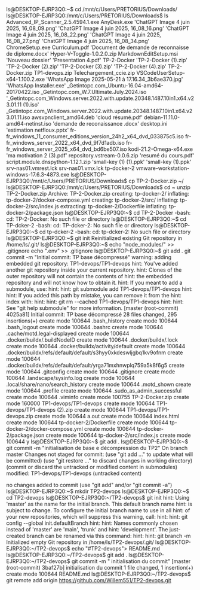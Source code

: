 ls@DESKTOP-EJRP3Q0:~$ cd /mnt/c/Users/PRETORIUS/Downloads/
ls@DESKTOP-EJRP3Q0:/mnt/c/Users/PRETORIUS/Downloads$ ls
 Advanced_IP_Scanner_2.5.4594.1.exe
 AnyDesk.exe
'ChatGPT Image 4 juin 2025, 16_08_09.png'
'ChatGPT Image 4 juin 2025, 16_08_16.png'
'ChatGPT Image 4 juin 2025, 16_08_22.png'
'ChatGPT Image 4 juin 2025, 16_08_27.png'
'ChatGPT Image 4 juin 2025, 16_08_34.png'
 ChromeSetup.exe
 Curriculum.pdf
'Document  de demande de reconnaisse de diplome.docx'
 Hyper-V-Toggle-1.0.2.0.zip
 MarkdownEditSetup.msi
'Nouveau dossier'
'Presentation 4.pdf'
 TP-2-Docker
'TP-2-Docker (1).zip'
'TP-2-Docker (2).zip'
'TP-2-Docker (3).zip'
'TP-2-Docker (4).zip'
 TP-2-Docker.zip
 TP1-devops.zip
 Telechargement_ccie.zip
 VSCodeUserSetup-x64-1.100.2.exe
'WhatsApp Image 2025-05-21 à 17.16.34_3b6ae370.jpg'
'WhatsApp Installer.exe'
 _Getintopc.com_Ubuntu-16.04-amd64-20170422.iso
 _Getintopc.com_W.7.Ultimate.July.2024.iso
'_Getintopc.com_Windows.server.2022.with.update.20348.1487.10in1.x64.v23.01.11 (1).iso'
 _Getintopc.com_Windows.server.2022.with.update.20348.1487.10in1.x64.v23.01.11.iso
 awsvpnclient_amd64.deb
'cloud résumé.pdf'
 debian-11.11.0-amd64-netinst.iso
'demande de reconaissance .docx'
 desktop.ini
'estimation netfloux.pptx'
 fr-fr_windows_11_consumer_editions_version_24h2_x64_dvd_033875c5.iso
 fr-fr_windows_server_2022_x64_dvd_9f7d1adb.iso
 fr-fr_windows_server_2025_x64_dvd_bd6be507.iso
 kodi-21.2-Omega-x64.exe
'ma motivation 2 (3).pdf'
 repository.vstream-0.0.6.zip
'resumé du cours.pdf'
 script.module.dnspython-1.12.1.zip
'small-key (1) (1).ppk'
'small-key (1).ppk'
 srv-nas01.vmrest.lck
 srv-nas01.vmx.lck
 tp-docker-2
 vmware-workstation-windows-17.6.3-4873.exe
ls@DESKTOP-EJRP3Q0:/mnt/c/Users/PRETORIUS/Downloads$ cp TP-2-Docker.zip ~/
ls@DESKTOP-EJRP3Q0:/mnt/c/Users/PRETORIUS/Downloads$ cd ~
unzip TP-2-Docker.zip
Archive:  TP-2-Docker.zip
   creating: tp-docker-2/
  inflating: tp-docker-2/docker-compose.yml
   creating: tp-docker-2/src/
  inflating: tp-docker-2/src/index.js
 extracting: tp-docker-2/Dockerfile
  inflating: tp-docker-2/package.json
ls@DESKTOP-EJRP3Q0:~$ cd TP-2-Docker
-bash: cd: TP-2-Docker: No such file or directory
ls@DESKTOP-EJRP3Q0:~$ cd TP-dcker-2
-bash: cd: TP-dcker-2: No such file or directory
ls@DESKTOP-EJRP3Q0:~$ cd tp-dcker-2
-bash: cd: tp-dcker-2: No such file or directory
ls@DESKTOP-EJRP3Q0:~$ git init
Reinitialized existing Git repository in /home/ls/.git/
ls@DESKTOP-EJRP3Q0:~$ echo "node_modules/" >> .gitignore
echo ".env" >> .gitignore
ls@DESKTOP-EJRP3Q0:~$ git add .
git commit -m "Initial commit: TP base décompressé"
warning: adding embedded git repository: TP1-devops/TP1-devops
hint: You've added another git repository inside your current repository.
hint: Clones of the outer repository will not contain the contents of
hint: the embedded repository and will not know how to obtain it.
hint: If you meant to add a submodule, use:
hint:
hint:   git submodule add <url> TP1-devops/TP1-devops
hint:
hint: If you added this path by mistake, you can remove it from the
hint: index with:
hint:
hint:   git rm --cached TP1-devops/TP1-devops
hint:
hint: See "git help submodule" for more information.
[master (root-commit) 4025a81] Initial commit: TP base décompressé
 28 files changed, 295 insertions(+)
 create mode 100644 .bash_history
 create mode 100644 .bash_logout
 create mode 100644 .bashrc
 create mode 100644 .cache/motd.legal-displayed
 create mode 100644 .docker/buildx/.buildNodeID
 create mode 100644 .docker/buildx/.lock
 create mode 100644 .docker/buildx/activity/default
 create mode 100644 .docker/buildx/refs/default/default/s3hyy0xkdeswljgbq1kv9ofnm
 create mode 100644 .docker/buildx/refs/default/default/yrga71mxhnwplq759a5k8f6g5
 create mode 100644 .gitconfig
 create mode 100644 .gitignore
 create mode 100644 .landscape/sysinfo.log
 create mode 100644 .local/share/nano/search_history
 create mode 100644 .motd_shown
 create mode 100644 .profile
 create mode 100644 .sudo_as_admin_successful
 create mode 100644 .viminfo
 create mode 100755 TP-2-Docker.zip
 create mode 160000 TP1-devops/TP1-devops
 create mode 100644 TP1-devops/TP1-devops (2).zip
 create mode 100644 TP1-devops/TP1-devops.zip
 create mode 100644 a.out
 create mode 100644 index.html
 create mode 100644 tp-docker-2/Dockerfile
 create mode 100644 tp-docker-2/docker-compose.yml
 create mode 100644 tp-docker-2/package.json
 create mode 100644 tp-docker-2/src/index.js
 create mode 100644 y
ls@DESKTOP-EJRP3Q0:~$ git add .
ls@DESKTOP-EJRP3Q0:~$ git commit -m "initialisation de base e décompression du TP2"
On branch master
Changes not staged for commit:
  (use "git add <file>..." to update what will be committed)
  (use "git restore <file>..." to discard changes in working directory)
  (commit or discard the untracked or modified content in submodules)
        modified:   TP1-devops/TP1-devops (untracked content)

no changes added to commit (use "git add" and/or "git commit -a")
ls@DESKTOP-EJRP3Q0:~$ mkdir TP2-devops
ls@DESKTOP-EJRP3Q0:~$ cd TP2-devops
ls@DESKTOP-EJRP3Q0:~/TP2-devops$ git init
hint: Using 'master' as the name for the initial branch. This default branch name
hint: is subject to change. To configure the initial branch name to use in all
hint: of your new repositories, which will suppress this warning, call:
hint:
hint:   git config --global init.defaultBranch <name>
hint:
hint: Names commonly chosen instead of 'master' are 'main', 'trunk' and
hint: 'development'. The just-created branch can be renamed via this command:
hint:
hint:   git branch -m <name>
Initialized empty Git repository in /home/ls/TP2-devops/.git/
ls@DESKTOP-EJRP3Q0:~/TP2-devops$ echo "#TP2-devops"> README.md
ls@DESKTOP-EJRP3Q0:~/TP2-devops$ git add .
ls@DESKTOP-EJRP3Q0:~/TP2-devops$ git commit -m " initialisation du commit"
[master (root-commit) 3baf27b]  initialisation du commit
 1 file changed, 1 insertion(+)
 create mode 100644 README.md
ls@DESKTOP-EJRP3Q0:~/TP2-devops$ git remote add origin https://github.com/Willem551/TP2-devops.git
